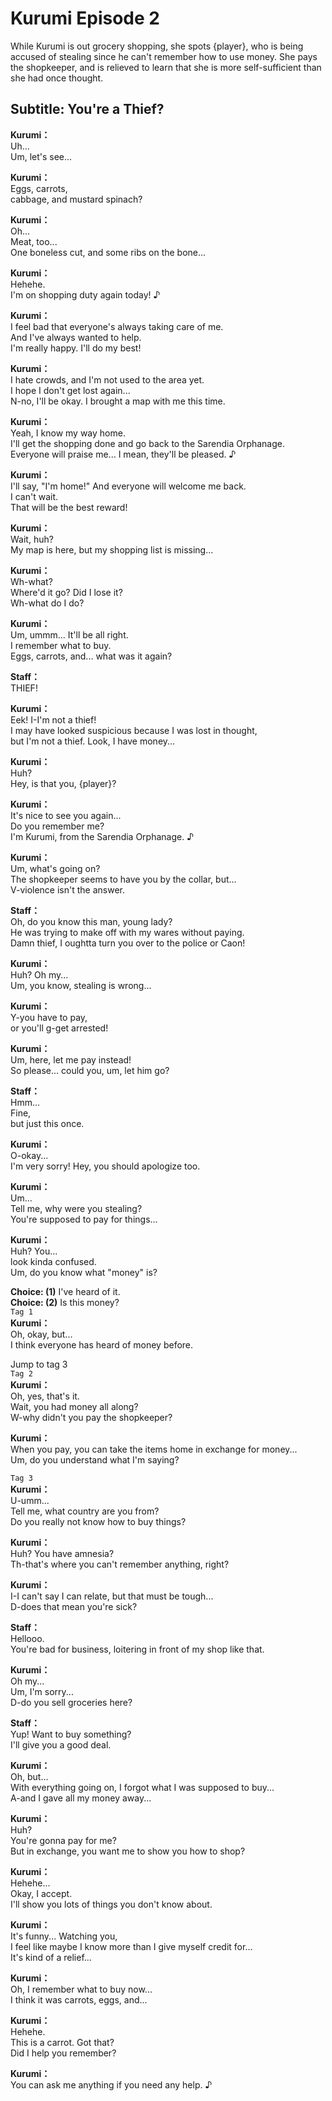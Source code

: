 # Kurumi Episode 2
While Kurumi is out grocery shopping, she spots {player}, who is being accused of stealing since he can't remember how to use money. She pays the shopkeeper, and is relieved to learn that she is more self-sufficient than she had once thought.
  
## Subtitle: You're a Thief?
  
**Kurumi：**  
Uh...  
Um, let's see...  
  
**Kurumi：**  
Eggs, carrots,  
cabbage, and mustard spinach?  
  
**Kurumi：**  
Oh...  
Meat, too...  
One boneless cut, and some ribs on the bone...  
  
**Kurumi：**  
Hehehe.  
I'm on shopping duty again today! ♪  
  
**Kurumi：**  
I feel bad that everyone's always taking care of me.  
And I've always wanted to help.  
I'm really happy. I'll do my best!  
  
**Kurumi：**  
I hate crowds, and I'm not used to the area yet.  
I hope I don't get lost again...  
N-no, I'll be okay. I brought a map with me this time.  
  
**Kurumi：**  
Yeah, I know my way home.  
I'll get the shopping done and go back to the Sarendia Orphanage.  
Everyone will praise me... I mean, they'll be pleased. ♪  
  
**Kurumi：**  
I'll say, \"I'm home!\" And everyone will welcome me back.  
I can't wait.  
That will be the best reward!  
  
**Kurumi：**  
Wait, huh?  
My map is here, but my shopping list is missing...  
  
**Kurumi：**  
Wh-what?  
Where'd it go? Did I lose it?  
Wh-what do I do?  
  
**Kurumi：**  
Um, ummm... It'll be all right.  
I remember what to buy.  
Eggs, carrots, and... what was it again?  
  
**Staff：**  
THIEF!  
  
**Kurumi：**  
Eek! I-I'm not a thief!  
I may have looked suspicious because I was lost in thought,  
but I'm not a thief. Look, I have money...  
  
**Kurumi：**  
Huh?  
Hey, is that you, {player}?  
  
**Kurumi：**  
It's nice to see you again...  
Do you remember me?  
I'm Kurumi, from the Sarendia Orphanage. ♪  
  
**Kurumi：**  
Um, what's going on?  
The shopkeeper seems to have you by the collar, but...  
V-violence isn't the answer.  
  
**Staff：**  
Oh, do you know this man, young lady?  
He was trying to make off with my wares without paying.  
Damn thief, I oughtta turn you over to the police or Caon!  
  
**Kurumi：**  
Huh? Oh my...  
Um, you know, stealing is wrong...  
  
**Kurumi：**  
Y-you have to pay,  
or you'll g-get arrested!  
  
**Kurumi：**  
Um, here, let me pay instead!  
So please... could you, um, let him go?  
  
**Staff：**  
Hmm...  
Fine,  
but just this once.  
  
**Kurumi：**  
O-okay...  
I'm very sorry! Hey, you should apologize too.  
  
**Kurumi：**  
Um...  
Tell me, why were you stealing?  
You're supposed to pay for things...  
  
**Kurumi：**  
Huh? You...  
look kinda confused.  
Um, do you know what \"money\" is?  
  
**Choice: (1)**  I've heard of it.  
**Choice: (2)**  Is this money?  
`Tag 1`  
**Kurumi：**  
Oh, okay, but...  
I think everyone has heard of money before.  
  
Jump to tag 3  
`Tag 2`  
**Kurumi：**  
Oh, yes, that's it.  
Wait, you had money all along?  
W-why didn't you pay the shopkeeper?  
  
**Kurumi：**  
When you pay, you can take the items home in exchange for money...  
Um, do you understand what I'm saying?  
  
`Tag 3`  
**Kurumi：**  
U-umm...  
Tell me, what country are you from?  
Do you really not know how to buy things?  
  
**Kurumi：**  
Huh? You have amnesia?  
Th-that's where you can't remember anything, right?  
  
**Kurumi：**  
I-I can't say I can relate, but that must be tough...  
D-does that mean you're sick?  
  
**Staff：**  
Hellooo.  
You're bad for business, loitering in front of my shop like that.  
  
**Kurumi：**  
Oh my...  
Um, I'm sorry...  
D-do you sell groceries here?  
  
**Staff：**  
Yup! Want to buy something?  
I'll give you a good deal.  
  
**Kurumi：**  
Oh, but...  
With everything going on, I forgot what I was supposed to buy...  
A-and I gave all my money away...  
  
**Kurumi：**  
Huh?  
You're gonna pay for me?  
But in exchange, you want me to show you how to shop?  
  
**Kurumi：**  
Hehehe...  
Okay, I accept.  
I'll show you lots of things you don't know about.  
  
**Kurumi：**  
It's funny... Watching you,  
I feel like maybe I know more than I give myself credit for...  
It's kind of a relief...  
  
**Kurumi：**  
Oh, I remember what to buy now...  
I think it was carrots, eggs, and...  
  
**Kurumi：**  
Hehehe.  
This is a carrot. Got that?  
Did I help you remember?  
  
**Kurumi：**  
You can ask me anything if you need any help. ♪  
